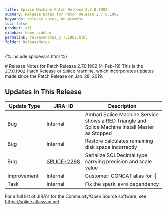 ```yaml
---
title: Splice Machine Patch Release 2.7.0.1902
summary: Release Notes for Patch Release 2.7.0.1902
keywords: release notes, on-premise
toc: false
product: all
sidebar: home_sidebar
permalink: releasenotes_2.7.1902.html
folder: ReleaseNotes
---
```

{% include splicevars.html %}
<section>
<div class="TopicContent" data-swiftype-index="true" markdown="1">
# Release Notes for Patch Release 2.7.0.1902 (4-Feb-19)
This is the 2.7.0.1902 Patch Release of Splice Machine, which incorporates updates made since the Patch Release on Jan. 28, 2019.

## Updates in This Release
<table>
    <col width="125px" />
    <col width="125px" />
    <col />
    <thead>
        <tr>
            <th>Update Type</th>
            <th>JIRA-ID</th>
            <th>Description</th>
        </tr>
    </thead>
    <tbody>
        <tr>
            <td>Bug</td>
            <td>Internal</td>
            <td>Ambari Splice Machine Service shows a RED Triangle and Splice Machine Install Master as Stopped</td>
        </tr>
        <tr>
            <td>Bug</td>
            <td>Internal</td>
            <td>Restore calculates remaining disk space incorrectly</td>
        </tr>
        <tr>
            <td>Bug</td>
            <td><a href="https://splice.atlassian.net/browse/SPLICE-2298" target="_blank">SPLICE-2298</a></td>
            <td>Serialize SQLDecimal type carrying precision and scale value</td>
        </tr>
        <tr>
            <td>Improvement</td>
            <td>Internal</td>
            <td>Customer:  CONCAT alias for ||</td>
        </tr>
        <tr>
            <td>Task</td>
            <td>Internal</td>
            <td>Fix the spark_avro dependency</td>
        </tr>
    </tbody>
</table>

For a full list of JIRA's for the Community/Open Source software, see <https://splice.atlassian.net>

</div>
</section>
